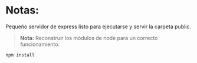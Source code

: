 # Notas:

Pequeño servidor de express listo para ejecutarse y servir la carpeta public.

> **Nota:** Reconstruir los módulos de node para un correcto funcionamiento.

```
npm install
```